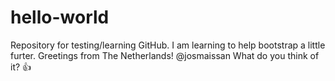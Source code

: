 # hello-world
Repository for testing/learning GitHub.
I am learning to help bootstrap a little furter.
Greetings from The Netherlands!
@josmaissan What do you think of it? :+1:
